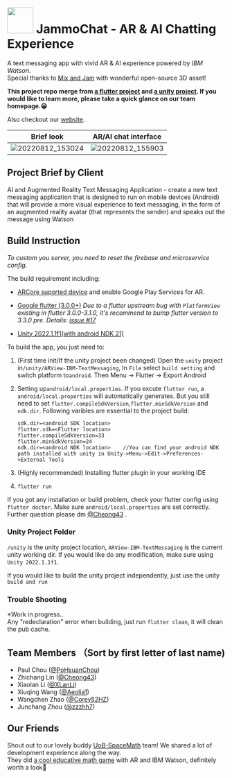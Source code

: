 #  <img src="https://user-images.githubusercontent.com/13105267/184379189-378c004f-26e2-45a7-b5a8-0c3fe310e49c.jpg" width="60" height="60"> JammoChat - AR & AI Chatting Experience 

A text messaging app with vivid AR & AI experience powered by *IBM Watson*.  
Special thanks to [Mix and Jam](https://www.youtube.com/c/mixandjam) with wonderful open-source 3D asset!  

**This project repo merge from [a flutter project](https://github.com/UoB-IBM-TextMessaging-Team/ar_ai_textmessaging_main) and [a unity project](https://github.com/UoB-IBM-TextMessaging-Team/ar_ai_textmessaging_unity). If you would like to learn more, please take a quick glance on our team homepage.:grinning:**

Also checkout our [website](https://uob-ibm-textmessaging-team.github.io/ar_ai_textmessaging_pages/).

Brief look             |  AR/AI chat interface
:-------------------------:|:-------------------------:
![20220812_153024](https://user-images.githubusercontent.com/13105267/184378612-d688535d-3a87-4ff2-ad1b-8755ac95ba5f.gif)  |   ![20220812_155903](https://user-images.githubusercontent.com/13105267/184383193-325864c3-2864-4fc9-ba59-6b24ef1faf62.gif)


## Project Brief by Client

AI and Augmented Reality Text Messaging Application - create a new text messaging application that is designed to run on mobile devices (Android) that will provide a more visual experience to text messaging, in the form of an augmented reality avatar (that represents the sender) and speaks out the message using Watson


## Build Instruction

*To custom you server, you need to reset the firebase and microservice config.*

The build requirement including:

* [ARCore suported device](https://developers.google.com/ar/devices) and enable Google Play Services for AR.  
* [Google flutter (3.0.0+)](https://docs.flutter.dev/get-started/install)
*Due to a flutter upstream bug with `PlatformView` existing in flutter 3.0.0-3.1.0, it's recommend to bump flutter version to 3.3.0 pre. Details: [issue #17](https://github.com/UoB-IBM-TextMessaging-Team/ar_ai_textmessaging_unity/issues/17)*

* [Unity 2022.1.1f1(with android NDK 21)](https://unity3d.com/get-unity/download)

To build the app, you just need to:

1. (First time init/If the unity project been changed) Open the `unity` project in`/unity/ARView-IBM-TextMessaging`, In `File` select `build setting` and switch platform to`android`. Then Menu -> Flutter -> Export Android
2. Setting up`android/local.properties`. If you excute `flutter run`, a `android/local.properties` will automatically generates. But you still need to set `flutter.compileSdkVersion`,`flutter.minSdkVersion` and  `ndk.dir`. Following varibles are essential to the project build:  

   ```
   sdk.dir=<android SDK location>
   flutter.sdk=<Flutter location>
   flutter.compileSdkVersion=33
   flutter.minSdkVersion=24
   ndk.dir=<android NDK location>    //You can find your android NDK path installed with unity in Unity->Menu->Edit->Preferences->External Tools
   ```
   
3. (Highly recommended) Installing flutter plugin in your working IDE
4. `flutter run`    

If you got any installation or build problem, check your flutter config using `flutter doctor`. Make sure `android/local.properties` are set correctly. Further question please dm [@Cheong43](https://github.com/Cheong43) .

### Unity Project Folder

`/unity` is the unity project location, `ARView-IBM-TextMessaging` is the current unity working dir. If you would like do any modification, make sure using `Unity 2022.1.1f1`.

If you would like to build the unity project independently, just use the unity `build and run`

### Trouble Shooting

*Work in progress..    
Any "redeclaration" error when building, just run `flutter clean`, it will clean the pub cache.    

## Team Members （Sort by first letter of last name)
- Paul Chou ([@PoHsuanChou](https://github.com/PoHsuanChou))
- Zhichang Lin ([@Cheong43](https://github.com/Cheong43))
- Xiaolan Li ([@XLanLi](https://github.com/XLanLi))
- Xiuqing Wang ([@Aeolia1](https://github.com/Aeolia1))
- Wangchen Zhao ([@Corey52HZ](https://github.com/Corey52HZ))
- Junchang Zhou ([@zzzhh7](https://github.com/zzzhh7))

## Our Friends

Shout out to our lovely buddy [UoB-SpaceMath](https://github.com/UOB-SpaceMath) team! We shared a lot of development experience along the way.  
They did [a cool educative math game](https://github.com/UOB-SpaceMath/SpaceMath) with AR and IBM Watson, definitely worth a look👾
